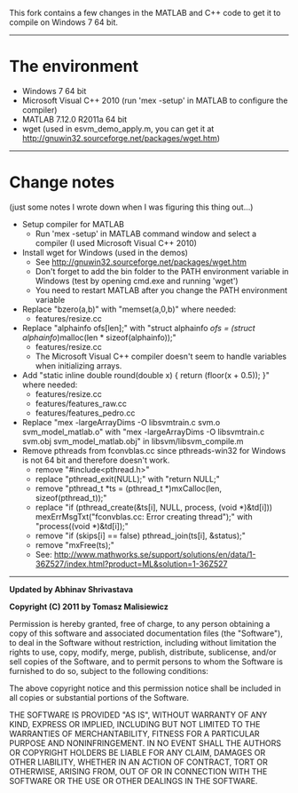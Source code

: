 This fork contains a few changes in the MATLAB and C++ code to get it to compile on Windows 7 64 bit.

--- 

# The environment
- Windows 7 64 bit
- Microsoft Visual C++ 2010 (run 'mex -setup' in MATLAB to configure the compiler)
- MATLAB 7.12.0 R2011a 64 bit
- wget (used in esvm_demo_apply.m, you can get it at http://gnuwin32.sourceforge.net/packages/wget.htm)

--- 

# Change notes
(just some notes I wrote down when I was figuring this thing out...)

- Setup compiler for MATLAB
  - Run 'mex -setup' in MATLAB command window and select a compiler (I used Microsoft Visual C++ 2010)
- Install wget for Windows (used in the demos)
  - See http://gnuwin32.sourceforge.net/packages/wget.htm
  - Don't forget to add the bin folder to the PATH environment variable in Windows (test by opening cmd.exe and running 'wget')
  - You need to restart MATLAB after you change the PATH environment variable
- Replace "bzero(a,b)" with "memset(a,0,b)" where needed:
  - features/resize.cc
- Replace "alphainfo ofs[len];" with "struct alphainfo *ofs = (struct alphainfo*)malloc(len * sizeof(alphainfo));"
  - features/resize.cc
  - The Microsoft Visual C++ compiler doesn't seem to handle variables when initializing arrays.
- Add "static inline double round(double x) { return (floor(x + 0.5)); }" where needed:
  - features/resize.cc
  - features/features_raw.cc
  - features/features_pedro.cc
- Replace "mex -largeArrayDims -O libsvmtrain.c svm.o svm_model_matlab.o" with "mex -largeArrayDims -O libsvmtrain.c svm.obj svm_model_matlab.obj" in libsvm/libsvm_compile.m
- Remove pthreads from fconvblas.cc since pthreads-win32 for Windows is not 64 bit and therefore doesn't work.
  - remove "#include<pthread.h>"
  - replace "pthread_exit(NULL);" with "return NULL;"
  - remove "pthread_t *ts = (pthread_t *)mxCalloc(len, sizeof(pthread_t));"
  - replace "if (pthread_create(&ts[i], NULL, process, (void *)&td[i])) mexErrMsgTxt("fconvblas.cc: Error creating thread");" with "process((void *)&td[i]);"
  - remove "if (skips[i] == false) pthread_join(ts[i], &status);"
  - remove "mxFree(ts);"
  - See: http://www.mathworks.se/support/solutions/en/data/1-36Z527/index.html?product=ML&solution=1-36Z527

---

**Updated by Abhinav Shrivastava**

**Copyright (C) 2011 by Tomasz Malisiewicz**

Permission is hereby granted, free of charge, to any person obtaining a copy
of this software and associated documentation files (the "Software"), to deal
in the Software without restriction, including without limitation the rights
to use, copy, modify, merge, publish, distribute, sublicense, and/or sell
copies of the Software, and to permit persons to whom the Software is
furnished to do so, subject to the following conditions:

The above copyright notice and this permission notice shall be included in
all copies or substantial portions of the Software.

THE SOFTWARE IS PROVIDED "AS IS", WITHOUT WARRANTY OF ANY KIND, EXPRESS OR
IMPLIED, INCLUDING BUT NOT LIMITED TO THE WARRANTIES OF MERCHANTABILITY,
FITNESS FOR A PARTICULAR PURPOSE AND NONINFRINGEMENT. IN NO EVENT SHALL THE
AUTHORS OR COPYRIGHT HOLDERS BE LIABLE FOR ANY CLAIM, DAMAGES OR OTHER
LIABILITY, WHETHER IN AN ACTION OF CONTRACT, TORT OR OTHERWISE, ARISING FROM,
OUT OF OR IN CONNECTION WITH THE SOFTWARE OR THE USE OR OTHER DEALINGS IN
THE SOFTWARE.
